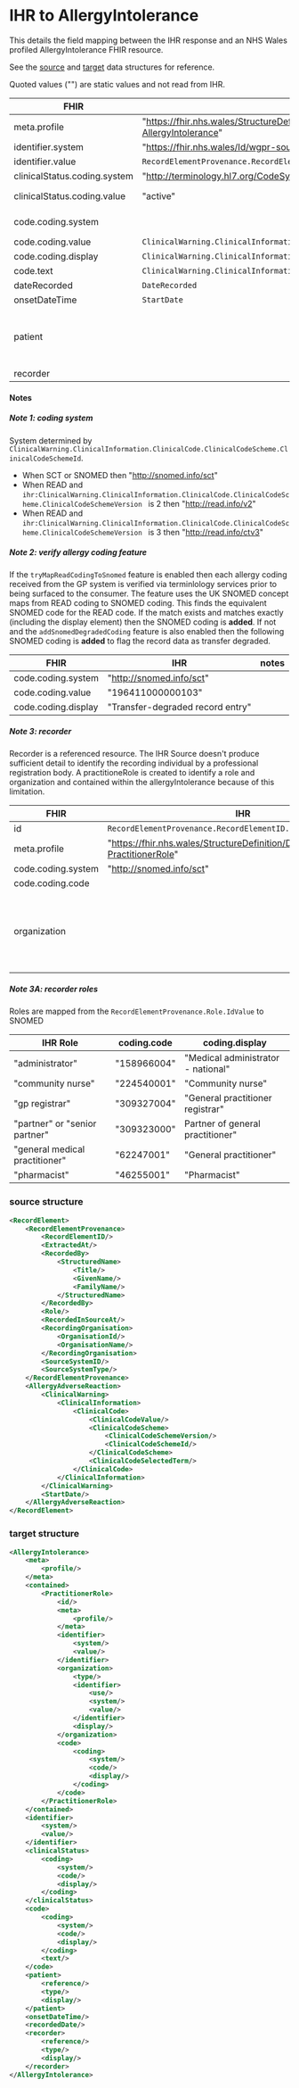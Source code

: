 # IHR to AllergyIntolerance

This details the field mapping between the IHR response and an NHS Wales profiled AllergyIntolerance FHIR resource. 

See the [source](#source-structure) and [target](#target-structure) data structures for reference. 

Quoted values ("") are static values and not read from IHR.

| FHIR                             | IHR                                                          | notes              |
| ----------------------------------- | ------------------------------------------------------------ | ---------- |
| meta.profile                     | "https://fhir.nhs.wales/StructureDefinition/DataStandardsWales-AllergyIntolerance" |                    |
| identifier.system                | "https://fhir.nhs.wales/Id/wgpr-source-identifier"           |                    |
| identifier.value                 | ``RecordElementProvenance.RecordElementID.IdValue``          |                    |
| clinicalStatus.coding.system     | "http://terminology.hl7.org/CodeSystem/allergyintolerance-clinical" |                    |
| clinicalStatus.coding.value      | "active"                                                     | always active      |
| code.coding.system |  | see [note 1](#note-1-coding-system) and [note 2](#note-2-verify-allergy-coding-feature) |
| code.coding.value | ``ClinicalWarning.ClinicalInformation.ClinicalCode.ClinicalCodeValue`` |  |
| code.coding.display | ``ClinicalWarning.ClinicalInformation.ClinicalCode.ClinicalCodeSelectedTerm`` |  |
| code.text | ``ClinicalWarning.ClinicalInformation.ClinicalCode.ClinicalCodeSelectedTerm`` |  |
| dateRecorded | ``DateRecorded`` |  |
| onsetDateTime | ``StartDate`` |  |
| patient |  | Referenced resource. See [patient](Patient.md) for more information. |
| recorder |  | see [note 3](#note-3-recorder) |



#### Notes

##### Note 1: coding system

System determined by ``ClinicalWarning.ClinicalInformation.ClinicalCode.ClinicalCodeScheme.ClinicalCodeSchemeId``.

* When SCT or SNOMED then "http://snomed.info/sct"
* When READ and ``ihr:ClinicalWarning.ClinicalInformation.ClinicalCode.ClinicalCodeScheme.ClinicalCodeSchemeVersion `` is 2 then "http://read.info/v2"
* When READ and ``ihr:ClinicalWarning.ClinicalInformation.ClinicalCode.ClinicalCodeScheme.ClinicalCodeSchemeVersion `` is 3 then "http://read.info/ctv3"



##### Note 2: verify allergy coding feature

If the `tryMapReadCodingToSnomed` feature is enabled then each allergy coding received from the GP system is verified via terminlology services prior to being surfaced to the consumer. The feature uses the UK SNOMED concept maps from READ coding to SNOMED coding. This finds the equivalent SNOMED code for the READ code. If the match exists and matches exactly (including the display element) then the SNOMED coding is **added**. If not and the ``addSnomedDegradedCoding`` feature is also enabled then the following SNOMED coding is **added** to flag the record data as transfer degraded.

| FHIR                | IHR                              | notes |
| ------------------- | -------------------------------- | ----- |
| code.coding.system  | "http://snomed.info/sct"         |       |
| code.coding.value   | "196411000000103"                |       |
| code.coding.display | "Transfer-degraded record entry" |       |



##### Note 3: recorder

Recorder is a referenced resource. The IHR Source doesn't produce sufficient detail to identify the recording individual by a professional registration body. A practitioneRole is created to identify a role and organization and contained within the allergyIntolerance because of this limitation. 

| FHIR               | IHR                                                          | notes                                                        |
| ------------------ | ------------------------------------------------------------ | ------------------------------------------------------------ |
| id                 | ``RecordElementProvenance.RecordElementID.IdValue``          |                                                              |
| meta.profile       | "https://fhir.nhs.wales/StructureDefinition/DataStandardsWales-PractitionerRole" |                                                              |
| code.coding.system | "http://snomed.info/sct"                                     |                                                              |
| code.coding.code   |                                                              | see [note 3A](#note-3a%3A-recorder-roles)                      |
| organization       |                                                              | Logically referenced resource. See [organization]() for more information. |

##### Note 3A: recorder roles

Roles are mapped from the ``RecordElementProvenance.Role.IdValue`` to SNOMED

| IHR Role                       | coding.code | coding.display                     |
| ------------------------------ | ----------- | ---------------------------------- |
| "administrator"                | "158966004" | "Medical administrator - national" |
| "community nurse"              | "224540001" | "Community nurse"                  |
| "gp registrar"                 | "309327004" | "General practitioner registrar"   |
| "partner" or "senior partner"  | "309323000" | Partner of general practitioner"   |
| "general medical practitioner" | "62247001"  | "General practitioner"             |
| "pharmacist"                   | "46255001"  | "Pharmacist"                       |





### source structure

```xml
<RecordElement>
    <RecordElementProvenance>
        <RecordElementID/>
        <ExtractedAt/>
        <RecordedBy>
            <StructuredName>
                <Title/>
                <GivenName/>
                <FamilyName/>
            </StructuredName>
        </RecordedBy>
        <Role/>
        <RecordedInSourceAt/>
        <RecordingOrganisation>
            <OrganisationId/>
            <OrganisationName/>
        </RecordingOrganisation>
        <SourceSystemID/>
        <SourceSystemType/>
    </RecordElementProvenance>
    <AllergyAdverseReaction>
        <ClinicalWarning>
            <ClinicalInformation>
                <ClinicalCode>
                    <ClinicalCodeValue/>
                    <ClinicalCodeScheme>
                        <ClinicalCodeSchemeVersion/>
                        <ClinicalCodeSchemeId/>
                    </ClinicalCodeScheme>
                    <ClinicalCodeSelectedTerm/>
                </ClinicalCode>
            </ClinicalInformation>
        </ClinicalWarning>
        <StartDate/>
    </AllergyAdverseReaction>
</RecordElement>
```

### target structure

```xml
<AllergyIntolerance>
    <meta>
        <profile/>
    </meta>
    <contained>
        <PractitionerRole>
            <id/>
            <meta>
                <profile/>
            </meta>
            <identifier>
                <system/>
                <value/>
            </identifier>
            <organization>
                <type/>
                <identifier>
                    <use/>
                    <system/>
                    <value/>
                </identifier>
                <display/>
            </organization>
            <code>
                <coding>
                    <system/>
                    <code/>
                    <display/>
                </coding>
            </code>
        </PractitionerRole>
    </contained>
    <identifier>
        <system/>
        <value/>
    </identifier>
    <clinicalStatus>
        <coding>
            <system/>
            <code/>
            <display/>
        </coding>
    </clinicalStatus>
    <code>
        <coding>
            <system/>
            <code/>
            <display/>
        </coding>
        <text/>
    </code>
    <patient>
        <reference/>
        <type/>
        <display/>
    </patient>
    <onsetDateTime/>
    <recordedDate/>
    <recorder>
        <reference/>
        <type/>
        <display/>
    </recorder>
</AllergyIntolerance>
```


